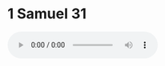 # 1 Samuel 31

<audio controls>
  <source src="https://openbible.com/audio/hays/BSB_09_1Sa_031_H.mp3" type="audio/mp3" />
  <a href="https://openbible.com/audio/hays/BSB_09_1Sa_031_H.mp3" download="https://openbible.com/audio/hays/BSB_09_1Sa_031_H.mp3">Download MP3 audio</a>.
</audio>

<!--@include: @/bible/translations/bsb/09_1sa/verses/031.md-->